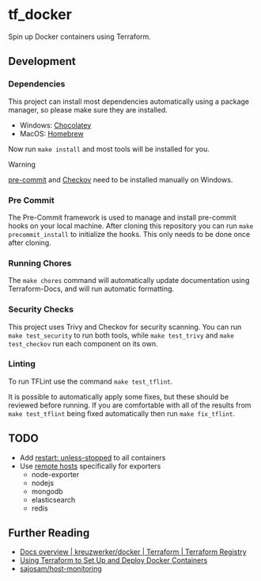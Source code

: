 # tf_docker

Spin up Docker containers using Terraform.

## Development

### Dependencies

This project can install most dependencies automatically using a package manager, so please make sure they are installed.

* Windows: [Chocolatey](https://chocolatey.org/)
* MacOS: [Homebrew](https://brew.sh/)

Now run `make install` and most tools will be installed for you.

> [!WARNING]
> [pre-commit](https://pre-commit.com/#install) and [Checkov](https://www.checkov.io/2.Basics/Installing%20Checkov.html) need to be installed manually on Windows.

### Pre Commit

The Pre-Commit framework is used to manage and install pre-commit hooks on your local machine. After cloning this repository you can run `make precommit_install` to initialize the hooks. This only needs to be done once after cloning.

### Running Chores

The `make chores` command will automatically update documentation using Terraform-Docs, and will run automatic formatting.

### Security Checks

This project uses Trivy and Checkov for security scanning. You can run `make test_security` to run both tools, while `make test_trivy` and `make test_checkov` run each component on its own.

### Linting

To run TFLint use the command `make test_tflint`.

It is possible to automatically apply some fixes, but these should be reviewed before running. If you are comfortable with all of the results from `make test_tflint` being fixed automatically then run `make fix_tflint`.

## TODO

* Add [restart: unless-stopped](https://registry.terraform.io/providers/kreuzwerker/docker/latest/docs/resources/container#restart) to all containers
* Use [remote hosts](https://registry.terraform.io/providers/kreuzwerker/docker/latest/docs#remote-hosts) specifically for exporters
  * node-exporter
  * nodejs
  * mongodb
  * elasticsearch
  * redis

## Further Reading

* [Docs overview | kreuzwerker/docker | Terraform | Terraform Registry](https://registry.terraform.io/providers/kreuzwerker/docker/latest/docs) 
* [Using Terraform to Set Up and Deploy Docker Containers](https://spacelift.io/blog/terraform-docker)
* [sajosam/host-monitoring](https://github.com/sajosam/host-monitoring)
